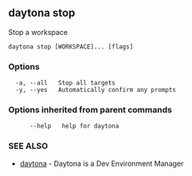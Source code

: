 ## daytona stop

Stop a workspace

```
daytona stop [WORKSPACE]... [flags]
```

### Options

```
  -a, --all   Stop all targets
  -y, --yes   Automatically confirm any prompts
```

### Options inherited from parent commands

```
      --help   help for daytona
```

### SEE ALSO

* [daytona](daytona.md)	 - Daytona is a Dev Environment Manager

